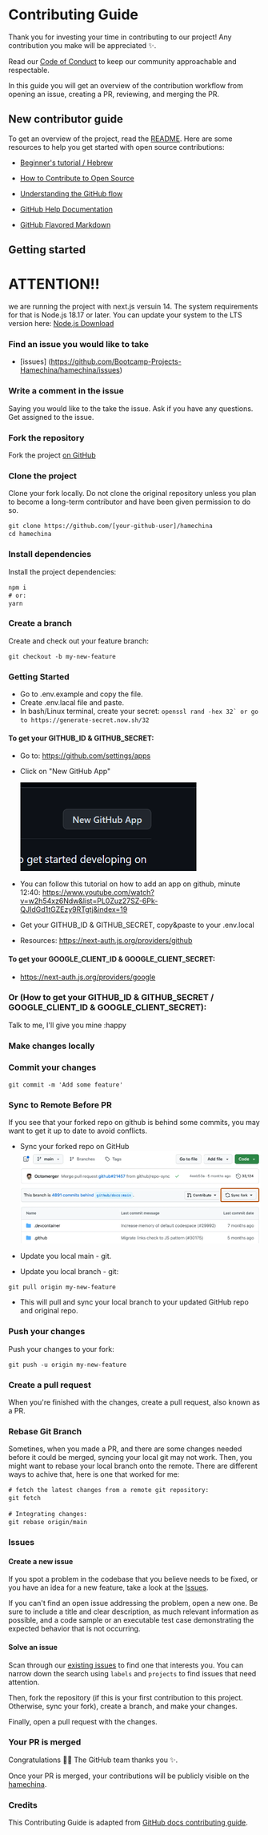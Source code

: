 # Contributing Guide

Thank you for investing your time in contributing to our project! Any contribution you make will be appreciated :sparkles:.

Read our [Code of Conduct](./CODE_OF_CONDUCT.md) to keep our community approachable and respectable.

In this guide you will get an overview of the contribution workflow from opening an issue, creating a PR, reviewing, and merging the PR.

## New contributor guide

To get an overview of the project, read the [README](README.md). Here are some resources to help you get started with open source contributions:

- [Beginner's tutorial / Hebrew](https://www.youtube.com/watch?v=IVNxfbHNHZk)
- [How to Contribute to Open Source](https://opensource.guide/how-to-contribute/)
- [Understanding the GitHub flow](https://guides.github.com/introduction/flow/)

- [GitHub Help Documentation](https://help.github.com/)
- [GitHub Flavored Markdown](https://guides.github.com/features/mastering-markdown/)

## Getting started

# ATTENTION!!

we are running the project with next.js versuin 14. The system requirements for that is Node.js 18.17 or later. You can update your system to the LTS version here: [Node.js Download](https://nodejs.org/en/download)

### Find an issue you would like to take

- [issues] (https://github.com/Bootcamp-Projects-Hamechina/hamechina/issues)

### Write a comment in the issue

Saying you would like to the take the issue. Ask if you have any questions. Get assigned to the issue.

### Fork the repository

Fork the project [on GitHub](https://github.com/Bootcamp-Projects-Hamechina/hamechina)

### Clone the project

Clone your fork locally. Do not clone the original repository unless you plan to become a long-term contributor and have been given permission to do so.

```shell
git clone https://github.com/[your-github-user]/hamechina
cd hamechina
```

### Install dependencies

Install the project dependencies:

```shell
npm i
# or:
yarn
```

### Create a branch

Create and check out your feature branch:

```shell
git checkout -b my-new-feature
```

### Getting Started

- Go to .env.example and copy the file.
- Create .env.lacal file and paste.
- In bash/Linux terminal, create your secret: `` openssl rand -hex 32` or go to https://generate-secret.now.sh/32 ``

#### To get your GITHUB_ID & GITHUB_SECRET:

- Go to: https://github.com/settings/apps
- Click on "New GitHub App"

  ![Alt text](/public/new-app.png)

- You can follow this tutorial on how to add an app on github, minute 12:40: https://www.youtube.com/watch?v=w2h54xz6Ndw&list=PL0Zuz27SZ-6Pk-QJIdGd1tGZEzy9RTgtj&index=19
- Get your GITHUB_ID & GITHUB_SECRET, copy&paste to your .env.local
- Resources: https://next-auth.js.org/providers/github

#### To get your GOOGLE_CLIENT_ID & GOOGLE_CLIENT_SECRET:

- https://next-auth.js.org/providers/google

### Or (How to get your GITHUB_ID & GITHUB_SECRET / GOOGLE_CLIENT_ID & GOOGLE_CLIENT_SECRET):

Talk to me, I'll give you mine :happy

### Make changes locally

### Commit your changes

```shell
git commit -m 'Add some feature'
```

### Sync to Remote Before PR

If you see that your forked repo on github is behind some commits, you may want to get it up to date to avoid conflicts.

- Sync your forked repo on GitHub
  ![Sync your forked repo on GitHub](/public/readme-sync.png)

- Update you local main - git.
- Update you local branch - git:

```shell
git pull origin my-new-feature
```

- This will pull and sync your local branch to your updated GitHub repo and original repo.

### Push your changes

Push your changes to your fork:

```shell
git push -u origin my-new-feature
```

### Create a pull request

When you're finished with the changes, create a pull request, also known as a PR.

<!-- - Fill the "Ready for review" template so that we can review your PR. This template helps reviewers understand your changes as well as the purpose of your pull request. ?? check this..-->

### Rebase Git Branch

Sometines, when you made a PR, and there are some changes needed before it could be merged, syncing your local git may not work.
Then, you might want to rebase your local branch onto the remote.
There are different ways to achive that, here is one that worked for me:

```shell
# fetch the latest changes from a remote git repository:
git fetch

# Integrating changes:
git rebase origin/main

```

### Issues

#### Create a new issue

If you spot a problem in the codebase that you believe needs to be fixed, or you have an idea for a new feature, take a look at the [Issues](https://github.com/Bootcamp-Projects-Hamechina/hamechina/issues).

If you can't find an open issue addressing the problem, open a new one. Be sure to include a title and clear description, as much relevant information as possible, and a code sample or an executable test case demonstrating the expected behavior that is not occurring.

#### Solve an issue

Scan through our [existing issues](https://github.com/Bootcamp-Projects-Hamechina/hamechina/issues) to find one that interests you. You can narrow down the search using `labels` and `projects` to find issues that need attention.

Then, fork the repository (if this is your first contribution to this project. Otherwise, sync your fork), create a branch, and make your changes.

Finally, open a pull request with the changes.

### Your PR is merged

Congratulations :tada::tada: The GitHub team thanks you :sparkles:.

Once your PR is merged, your contributions will be publicly visible on the [hamechina](https://github.com/Bootcamp-Projects-Hamechina/hamechina).

### Credits

This Contributing Guide is adapted from [GitHub docs contributing guide](https://github.com/github/docs/blob/main/CONTRIBUTING.md?plain=1).
